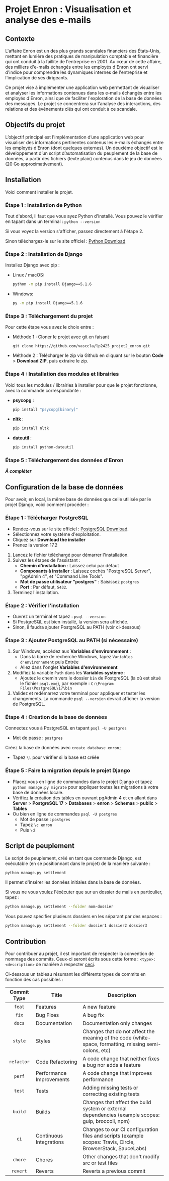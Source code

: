 # Projet Enron : Visualisation et analyse des e-mails

## Contexte

L'affaire Enron est un des plus grands scandales financiers des États-Unis, mettant en lumière des pratiques de manipulation comptable et financière qui ont conduit à la faillite de l'entreprise en 2001. Au cœur de cette affaire, des milliers d'e-mails échangés entre les employés d'Enron ont servi d'indice pour comprendre les dynamiques internes de l'entreprise et l'implication de ses dirigeants.

Ce projet vise à implémenter une application web permettant de visualiser et analyser les informations contenues dans les e-mails échangés entre les employés d'Enron, ainsi que de faciliter l'exploration de la base de données des messages. Le projet se concentrera sur l'analyse des interactions, des relations et des événements clés qui ont conduit à ce scandale.

## Objectifs du projet

L’objectif principal est l'implémentation d’une application web pour visualiser des informations pertinentes contenus les e-mails échangés entre les employés d’Enron (dont quelques externes).
Un deuxième objectif est le développement d’un script d’automatisation du peuplement de la base de données, à partir des fichiers (texte plain) contenus dans le jeu de données (20 Go approximativement).

## Installation

Voici comment installer le projet.

### Étape 1 : Installation de Python
Tout d'abord, il faut que vous ayez Python d'installé.
Vous pouvez le vérifier en tapant dans un terminal :
```python --version```

Si vous voyez la version s'afficher, passez directement à l'étape 2.

Sinon téléchargez-le sur le site officiel : [Python Download](https://www.python.org/downloads/)

### Étape 2 : Installation de Django

Installez Django avec pip :

- Linux / macOS:
   ```bash
   python -m pip install Django==5.1.6
   ```

- Windows:
   ```bash
   py -m pip install Django==5.1.6
   ```

### Étape 3 : Téléchargement du projet

Pour cette étape vous avez le choix entre :
- Méthode 1 : Cloner le projet avec git en faisant 

   ```
   git clone https://github.com/vasccla/lp2425_projet2_enron.git
   ```

- Méthode 2 : Télécharger le zip via Github en cliquant sur le bouton **Code** > **Download ZIP**, puis extraire le zip.

### Étape 4 : Installation des modules et librairies

Voici tous les modules / librairies à installer pour que le projet fonctionne, avec la commande correspondante :
- **psycopg** : 

   ```bash
   pip install "psycopg[binary]"
   ```
- **nltk** :

   ```bash
   pip install nltk
   ```
- **dateutil** :

   ```bash
   pip install python-dateutil
   ```

### Étape 5 : Téléchargement des données d'Enron

***À compléter***


## Configuration de la base de données

Pour avoir, en local, la même base de données que celle utilisée par le projet Django, voici comment procéder :

### Étape 1 : Télécharger PostgreSQL

- Rendez-vous sur le site officiel : [PostgreSQL Download](https://www.postgresql.org/download/).
- Sélectionnez votre système d'exploitation.
- Cliquez sur **Download the installer**
- Prenez la version 17.2
1. Lancez le fichier téléchargé pour démarrer l'installation.
2. Suivez les étapes de l'assistant :
   - **Chemin d’installation** : Laissez celui par défaut
   - **Composants à installer** : Laissez cochés "PostgreSQL Server", "pgAdmin 4", et "Command Line Tools".
   - **Mot de passe utilisateur "postgres"** : Saisissez `postgres`
   - **Port** : Par défaut, `5432`.
3. Terminez l'installation.

### Étape 2 : Vérifier l'installation
- Ouvrez un terminal et tapez :
  `psql --version`
- Si PostgreSQL est bien installé, la version sera affichée.
- Sinon, il faudra ajouter PostgreSQL au PATH (voir ci-dessous)

### Étape 3 : Ajouter PostgreSQL au PATH (si nécessaire)

1. Sur Windows, accédez aux **Variables d'environnement** :
   - Dans la barre de recherche Windows, tapez `Variables d'environnement` puis Entrée
   - Allez dans l'onglet **Variables d'environnement**
2. Modifiez la variable `Path` dans les **Variables système** :
   - Ajoutez le chemin vers le dossier `bin` de PostgreSQL (là où est situé le fichier `psql.exe`), par exemple :
    `C:\Program Files\PostgreSQL\17\bin`
3. Validez et redémarrez votre terminal pour appliquer et tester les changements. La commande `psql --version` devrait afficher la version de PostgreSQL.

### Étape 4 : Création de la base de données
Connectez vous à PostgreSQL en tapant `psql -U postgres`
   - Mot de passe : `postgres`

Créez la base de données avec `create database enron;`
   - Tapez `\l` pour vérifier si la base est créée


### Étape 5 : Faire la migration depuis le projet Django

- Placez vous en ligne de commandes dans le projet Django et tapez ``python manage.py migrate`` pour appliquer toutes les migrations à votre base de données locale.
- Vérifiez la création des tables en ouvrant pgAdmin 4 et en allant dans **Server** > **PostgreSQL 17** > **Databases** > **enron** > **Schemas** > **public** > **Tables**
- Ou bien en ligne de commandes `psql -U postgres`
   - Mot de passe : `postgres`
   - Tapez `\c enron`
   - Puis `\d`


## Script de peuplement

Le script de peuplement, créé en tant que commande Django, est exécutable (en se positionnant dans le projet) de la manière suivante :

```bash
python manage.py settlement
```

Il permet d'insérer les données  initiales dans la base de données.

Si vous ne vous voulez l'éxécuter que sur un dossier de mails en particulier, tapez :

```bash
python manage.py settlement --folder nom-dossier
```

Vous pouvez spécifier plusieurs dossiers en les séparant par des espaces : 

```bash
python manage.py settlement --folder dossier1 dossier2 dossier3
```

## Contribution

Pour contribuer au projet, il est important de respecter la convention de nommage des commits.
Ceux-ci seront écrits sous cette forme : `<type>: <description>` de manière à respecter [ceci](https://www.conventionalcommits.org/en/v1.0.0/).

Ci-dessous un tableau résumant les différents types de commits en fonction des cas possibles :

| Commit Type  | Title                    | Description                                                                                                 |
|:------------:|--------------------------|-------------------------------------------------------------------------------------------------------------|
|    `feat`    | Features                 | A new feature                                                                                               |
|     `fix`    | Bug Fixes                | A bug fix                                                                                                   |
|    `docs`    | Documentation            | Documentation only changes                                                                                  |
|   `style`    | Styles                   | Changes that do not affect the meaning of the code (white-space, formatting, missing semi-colons, etc)      |
|  `refactor`  | Code Refactoring         | A code change that neither fixes a bug nor adds a feature                                                   |
|    `perf`    | Performance Improvements | A code change that improves performance                                                                     |
|    `test`    | Tests                    | Adding missing tests or correcting existing tests                                                           |
|    `build`   | Builds                   | Changes that affect the build system or external dependencies (example scopes: gulp, broccoli, npm)         |
|     `ci`     | Continuous Integrations  | Changes to our CI configuration files and scripts (example scopes: Travis, Circle, BrowserStack, SauceLabs) |
|    `chore`   | Chores                   | Other changes that don't modify src or test files                                                           |
|   `revert`   | Reverts                  | Reverts a previous commit                                                                                   |
